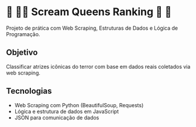 # 👑 🧛‍♀️ Scream Queens Ranking 👻 🎃

Projeto de prática com Web Scraping, Estruturas de Dados e Lógica de Programação.

## Objetivo

Classificar atrizes icônicas do terror com base em dados reais coletados via web scraping.

## Tecnologias

- Web Scraping com Python (BeautifulSoup, Requests)
- Lógica e estrutura de dados em JavaScript
- JSON para comunicação de dados
